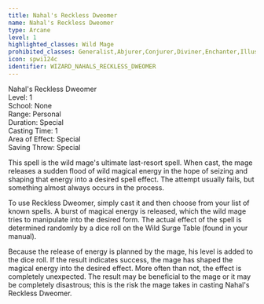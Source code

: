 ```yaml
---
title: Nahal's Reckless Dweomer
name: Nahal's Reckless Dweomer
type: Arcane
level: 1
highlighted_classes: Wild Mage
prohibited_classes: Generalist,Abjurer,Conjurer,Diviner,Enchanter,Illusionist,Invoker,Necromancer,Transmuter
icon: spwi124c
identifier: WIZARD_NAHALS_RECKLESS_DWEOMER
---
```

Nahal's Reckless Dweomer  
Level: 1  
School: None   
Range: Personal  
Duration: Special  
Casting Time: 1  
Area of Effect: Special  
Saving Throw: Special  
  
This spell is the wild mage's ultimate last-resort spell. When cast, the mage releases a sudden flood of wild magical energy in the hope of seizing and shaping that energy into a desired spell effect. The attempt usually fails, but something almost always occurs in the process.  
  
To use Reckless Dweomer, simply cast it and then choose from your list of known spells. A burst of magical energy is released, which the wild mage tries to manipulate into the desired form. The actual effect of the spell is determined randomly by a dice roll on the Wild Surge Table (found in your manual).  
  
Because the release of energy is planned by the mage, his level is added to the dice roll. If the result indicates success, the mage has shaped the magical energy into the desired effect. More often than not, the effect is completely unexpected. The result may be beneficial to the mage or it may be completely disastrous; this is the risk the mage takes in casting Nahal's Reckless Dweomer.  
